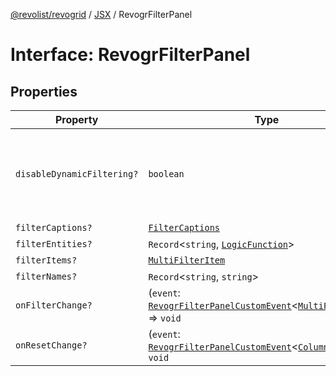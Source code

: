 [@revolist/revogrid](README.md) / [JSX](Namespace.JSX.md) / RevogrFilterPanel

# Interface: RevogrFilterPanel

## Properties

| Property | Type | Description | Defined in |
| ------ | ------ | ------ | ------ |
| `disableDynamicFiltering?` | `boolean` | Disables dynamic filtering. A way to apply filters on Save only | [src/components.d.ts:1758](https://github.com/revolist/revogrid/blob/9117a91ea8e0927df97ffd7fc238d04b4ddfdd05/src/components.d.ts#L1758) |
| `filterCaptions?` | [`FilterCaptions`](TypeAlias.FilterCaptions.md) | - | [src/components.d.ts:1759](https://github.com/revolist/revogrid/blob/9117a91ea8e0927df97ffd7fc238d04b4ddfdd05/src/components.d.ts#L1759) |
| `filterEntities?` | `Record`\<`string`, [`LogicFunction`](TypeAlias.LogicFunction.md)\> | - | [src/components.d.ts:1760](https://github.com/revolist/revogrid/blob/9117a91ea8e0927df97ffd7fc238d04b4ddfdd05/src/components.d.ts#L1760) |
| `filterItems?` | [`MultiFilterItem`](TypeAlias.MultiFilterItem.md) | - | [src/components.d.ts:1761](https://github.com/revolist/revogrid/blob/9117a91ea8e0927df97ffd7fc238d04b4ddfdd05/src/components.d.ts#L1761) |
| `filterNames?` | `Record`\<`string`, `string`\> | - | [src/components.d.ts:1762](https://github.com/revolist/revogrid/blob/9117a91ea8e0927df97ffd7fc238d04b4ddfdd05/src/components.d.ts#L1762) |
| `onFilterChange?` | (`event`: [`RevogrFilterPanelCustomEvent`](Interface.RevogrFilterPanelCustomEvent.md)\<[`MultiFilterItem`](TypeAlias.MultiFilterItem.md)\>) => `void` | - | [src/components.d.ts:1763](https://github.com/revolist/revogrid/blob/9117a91ea8e0927df97ffd7fc238d04b4ddfdd05/src/components.d.ts#L1763) |
| `onResetChange?` | (`event`: [`RevogrFilterPanelCustomEvent`](Interface.RevogrFilterPanelCustomEvent.md)\<[`ColumnProp`](TypeAlias.ColumnProp.md)\>) => `void` | - | [src/components.d.ts:1764](https://github.com/revolist/revogrid/blob/9117a91ea8e0927df97ffd7fc238d04b4ddfdd05/src/components.d.ts#L1764) |
